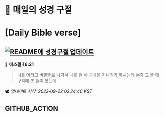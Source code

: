 # 🙏 매일의 성경 구절
# [Daily Bible verse]
## [![README에 성경구절 업데이트](https://github.com/DONGSUKA/first_test/actions/workflows/update-readme-bible.yml/badge.svg)](https://github.com/DONGSUKA/first_test/actions/workflows/update-readme-bible.yml)
<!-- START_BIBLE_VERSE -->
📖 **에스겔 46:21**
> 나를 데리고 바깥뜰로 나가서 나를 뜰 네 구석을 지나가게 하시는데 본즉 그 뜰 매 구석에 또 뜰이 있는데

🕊️ _업데이트 시각: 2025-09-22 02:24:40 KST_
  <!-- END_BIBLE_VERSE -->
## GITHUB_ACTION
